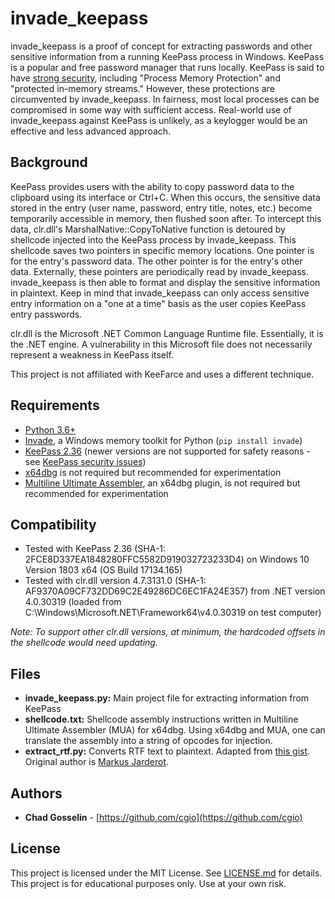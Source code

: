 # invade_keepass

invade_keepass is a proof of concept for extracting passwords and other sensitive information from a running KeePass process in Windows. KeePass is a popular and free password manager that runs locally. KeePass is said to have [strong security](https://keepass.info/features.html), including "Process Memory Protection" and "protected in-memory streams." However, these protections are circumvented by invade_keepass. In fairness, most local processes can be compromised in some way with sufficient access. Real-world use of invade_keepass against KeePass is unlikely, as a keylogger would be an effective and less advanced approach.

## Background

KeePass provides users with the ability to copy password data to the clipboard using its interface or Ctrl+C. When this occurs, the sensitive data stored in the entry (user name, password, entry title, notes, etc.) become temporarily accessible in memory, then flushed soon after. To intercept this data, clr.dll's MarshalNative::CopyToNative function is detoured by shellcode injected into the KeePass process by invade_keepass. This shellcode saves two pointers in specific memory locations. One pointer is for the entry's password data. The other pointer is for the entry's other data. Externally, these pointers are periodically read by invade_keepass. invade_keepass is then able to format and display the sensitive information in plaintext. Keep in mind that invade_keepass can only access sensitive entry information on a "one at a time" basis as the user copies KeePass entry passwords.

clr.dll is the Microsoft .NET Common Language Runtime file. Essentially, it is the .NET engine. A vulnerability in this Microsoft file does not necessarily represent a weakness in KeePass itself.

This project is not affiliated with KeeFarce and uses a different technique.

## Requirements

* [Python 3.6+](https://www.python.org/downloads/)
* [Invade](https://github.com/cgio/invade), a Windows memory toolkit for Python (`pip install invade`)
* [KeePass 2.36](https://sourceforge.net/projects/keepass/files/KeePass%202.x/2.36/) (newer versions are not supported for safety reasons - see [KeePass security issues](https://keepass.info/help/kb/sec_issues.html))
* [x64dbg](https://x64dbg.com) is not required but recommended for experimentation
* [Multiline Ultimate Assembler](https://rammichael.com/multimate-assembler), an x64dbg plugin, is not required but recommended for experimentation

## Compatibility

* Tested with KeePass 2.36 (SHA-1: 2FCE8D337EA1848280FFC5582D919032723233D4) on Windows 10 Version 1803 x64 (OS Build 17134.165)
* Tested with clr.dll version 4.7.3131.0 (SHA-1: AF9370A09CF732DD69C2E49286DC6EC1FA24E357) from .NET version 4.0.30319 (loaded from C:\Windows\Microsoft.NET\Framework64\v4.0.30319 on test computer)

*Note: To support other clr.dll versions, at minimum, the hardcoded offsets in the shellcode would need updating.*

## Files

* **invade_keepass.py:** Main project file for extracting information from KeePass
* **shellcode.txt:** Shellcode assembly instructions written in Multiline Ultimate Assembler (MUA) for x64dbg. Using x64dbg and MUA, one can translate the assembly into a string of opcodes for injection.
* **extract_rtf.py:** Converts RTF text to plaintext. Adapted from [this gist](https://gist.github.com/gilsondev/7c1d2d753ddb522e7bc22511cfb08676). Original author is [Markus Jarderot](https://github.com/MizardX).

## Authors
* **Chad Gosselin** - [https://github.com/cgio](https://github.com/cgio)

## License
This project is licensed under the MIT License. See [LICENSE.md](LICENSE.md) for details. This project is for educational purposes only. Use at your own risk.
